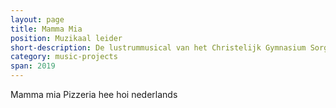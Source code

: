 ```yaml
---
layout: page
title: Mamma Mia
position: Muzikaal leider
short-description: De lustrummusical van het Christelijk Gymnasium Sorghvliet
category: music-projects
span: 2019
---
```



Mamma mia Pizzeria hee hoi nederlands
